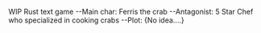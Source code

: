 WIP Rust text game
--Main char: Ferris the crab
--Antagonist: 5 Star Chef who specialized in cooking crabs
--Plot: {No idea....}
